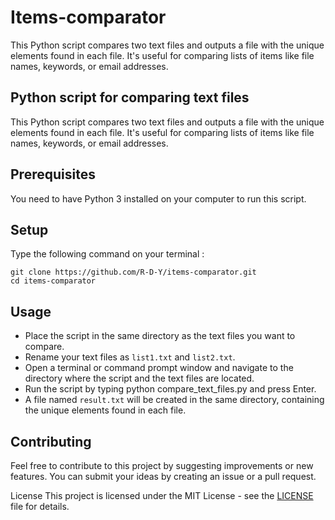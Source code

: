 # Items-comparator
This Python script compares two text files and outputs a file with the unique elements found in each file. It's useful for comparing lists of items like file names, keywords, or email addresses.


## Python script for comparing text files
This Python script compares two text files and outputs a file with the unique elements found in each file. It's useful for comparing lists of items like file names, keywords, or email addresses.

## Prerequisites
You need to have Python 3 installed on your computer to run this script.

## Setup
Type the following command on your terminal :
```plaintext
git clone https://github.com/R-D-Y/items-comparator.git
cd items-comparator
```

## Usage
- Place the script in the same directory as the text files you want to compare.
- Rename your text files as `list1.txt` and `list2.txt`.
- Open a terminal or command prompt window and navigate to the directory where the script and the text files are located.
- Run the script by typing python compare_text_files.py and press Enter.
- A file named `result.txt` will be created in the same directory, containing the unique elements found in each file.

## Contributing
Feel free to contribute to this project by suggesting improvements or new features. You can submit your ideas by creating an issue or a pull request.

License
This project is licensed under the MIT License - see the [LICENSE](https://github.com/R-D-Y/items-comparator/blob/main/LICENSE.md) file for details.

